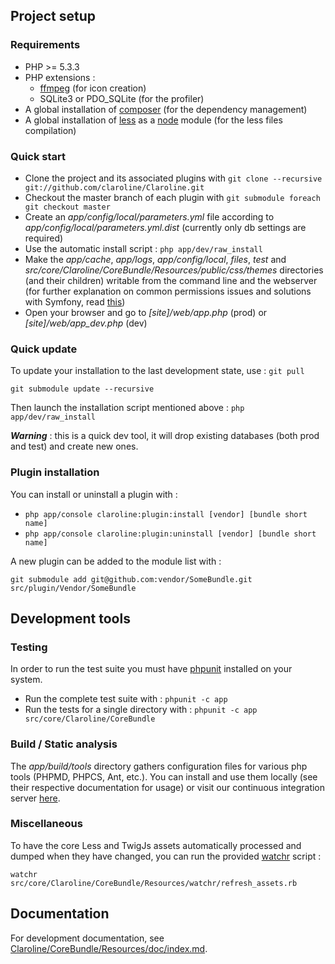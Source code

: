 ## Project setup

### Requirements

* PHP >= 5.3.3
* PHP extensions :
    * [ffmpeg][ffmpeg_php_site] (for icon creation)
    * SQLite3 or PDO_SQLite (for the profiler)
* A global installation of [composer][composer_site] (for the dependency management)
* A global installation of [less][less_install] as a [node][node_site] module (for the less files compilation)

[ffmpeg_php_site]: http://ffmpeg-php.sourceforge.net/
[less_install]: http://lesscss.org/#-server-side-usage
[composer_site]: http://getcomposer.org/doc/00-intro.md
[node_site]: http://nodejs.org/

### Quick start

* Clone the project and its associated plugins with `git clone --recursive git://github.com/claroline/Claroline.git`
* Checkout the master branch of each plugin with `git submodule foreach git checkout master`
* Create an *app/config/local/parameters.yml* file according to *app/config/local/parameters.yml.dist*
  (currently only db settings are required)
* Use the automatic install script : `php app/dev/raw_install`
* Make the *app/cache*, *app/logs*, *app/config/local*, *files*, *test* and
  *src/core/Claroline/CoreBundle/Resources/public/css/themes* directories (and their children)
  writable from the command line and the webserver (for further explanation on common permissions
  issues and solutions with Symfony, read [this][symfony_doc_install])
* Open your browser and go to *[site]/web/app.php* (prod) or *[site]/web/app_dev.php* (dev)

[symfony_doc_install]: http://symfony.com/doc/current/book/installation.html#configuration-and-setup

### Quick update

To update your installation to the last development state, use :
`git pull`

`git submodule update --recursive`

Then launch the installation script mentioned above : `php app/dev/raw_install`

***Warning*** : this is a quick dev tool, it will drop existing databases (both prod and test)
and create new ones.

### Plugin installation

You can install or uninstall a plugin with :

  * `php app/console claroline:plugin:install [vendor] [bundle short name]`
  * `php app/console claroline:plugin:uninstall [vendor] [bundle short name]`

A new plugin can be added to the module list with :

`git submodule add git@github.com:vendor/SomeBundle.git src/plugin/Vendor/SomeBundle`

## Development tools

### Testing

In order to run the test suite you must have [phpunit][phpunit_website] installed on your system.

* Run the complete test suite with : `phpunit -c app`
* Run the tests for a single directory with : `phpunit -c app src/core/Claroline/CoreBundle`

[phpunit_website]: http://www.phpunit.de/manual/current/en/index.html

### Build / Static analysis

The *app/build/tools* directory gathers configuration files for various php tools (PHPMD,
PHPCS, Ant, etc.). You can install and use them locally (see their respective documentation
for usage) or visit our continuous integration server [here][ci_website].

[ci_website]: http://dev.claroline.net:8080/job/Claronext/

### Miscellaneous

To have the core Less and TwigJs assets automatically processed and dumped when they have changed,
you can run the provided [watchr][watchr_website] script :

`watchr src/core/Claroline/CoreBundle/Resources/watchr/refresh_assets.rb`

[watchr_website]: https://github.com/mynyml/watchr

## Documentation

For development documentation, see [Claroline/CoreBundle/Resources/doc/index.md][doc_path].

[doc_path]: src/core/Claroline/CoreBundle/Resources/doc/index.md